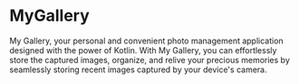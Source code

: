 # MyGallery
My Gallery, your personal and convenient photo management application designed with the power of Kotlin. With My Gallery, you can effortlessly store the captured images, organize, and relive your precious memories by seamlessly storing recent images captured by your device's camera. 
